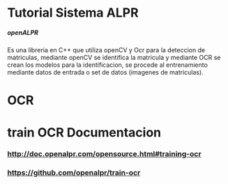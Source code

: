 # Tutorial Sistema ALPR 

##### openALPR
Es una libreria en C++ que utiliza openCV y Ocr para la deteccion de matriculas, mediante openCV se identifica la matricula y mediante OCR se crean los modelos para la identificacion, se procede al entrenamiento mediante datos de entrada o set de datos (imagenes de matriculas).

# OCR
# train OCR Documentacion

### http://doc.openalpr.com/opensource.html#training-ocr

### https://github.com/openalpr/train-ocr


